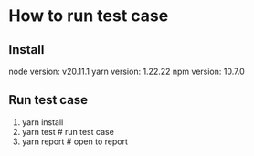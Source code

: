 # How to run test case
## Install 
node version: v20.11.1
yarn version: 1.22.22
npm version: 10.7.0

## Run test case
1. yarn install
2. yarn test # run test case
3. yarn report # open to report

